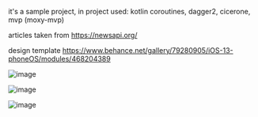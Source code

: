 it's a sample project, in project used: kotlin coroutines, dagger2, cicerone, mvp (moxy-mvp)

articles taken from https://newsapi.org/

design template https://www.behance.net/gallery/79280905/iOS-13-phoneOS/modules/468204389

![image](https://user-images.githubusercontent.com/11418702/135788224-8b2206f8-bf8f-4f11-b583-7797143dd590.png)

![image](https://user-images.githubusercontent.com/11418702/135788245-46f7315d-9731-44af-9b21-e131eb673a0c.png)

![image](https://user-images.githubusercontent.com/11418702/135788254-4eb7c876-6ee0-4e84-8ec6-4e561119f360.png)
